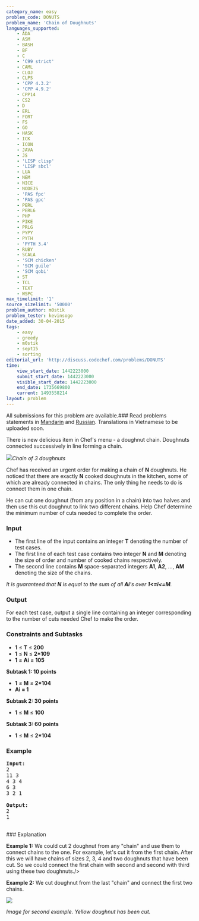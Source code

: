 ```yaml
---
category_name: easy
problem_code: DONUTS
problem_name: 'Chain of Doughnuts'
languages_supported:
    - ADA
    - ASM
    - BASH
    - BF
    - C
    - 'C99 strict'
    - CAML
    - CLOJ
    - CLPS
    - 'CPP 4.3.2'
    - 'CPP 4.9.2'
    - CPP14
    - CS2
    - D
    - ERL
    - FORT
    - FS
    - GO
    - HASK
    - ICK
    - ICON
    - JAVA
    - JS
    - 'LISP clisp'
    - 'LISP sbcl'
    - LUA
    - NEM
    - NICE
    - NODEJS
    - 'PAS fpc'
    - 'PAS gpc'
    - PERL
    - PERL6
    - PHP
    - PIKE
    - PRLG
    - PYPY
    - PYTH
    - 'PYTH 3.4'
    - RUBY
    - SCALA
    - 'SCM chicken'
    - 'SCM guile'
    - 'SCM qobi'
    - ST
    - TCL
    - TEXT
    - WSPC
max_timelimit: '1'
source_sizelimit: '50000'
problem_author: m0stik
problem_tester: kevinsogo
date_added: 30-04-2015
tags:
    - easy
    - greedy
    - m0stik
    - sept15
    - sorting
editorial_url: 'http://discuss.codechef.com/problems/DONUTS'
time:
    view_start_date: 1442223000
    submit_start_date: 1442223000
    visible_start_date: 1442223000
    end_date: 1735669800
    current: 1493558214
layout: problem
---
```

All submissions for this problem are available.###  Read problems statements in [Mandarin](http://www.codechef.com/download/translated/SEPT15/mandarin/DONUTS.pdf) and [Russian](http://www.codechef.com/download/translated/SEPT15/russian/DONUTS.pdf). Translations in Vietnamese to be uploaded soon.

There is new delicious item in Chef's menu - a doughnut chain. Doughnuts connected successively in line forming a chain.


![](https://s3.amazonaws.com/codechef_shared/download/SEPT15/DONUT1.jpg)_Chain of 3 doughnuts_

Chef has received an urgent order for making a chain of **N** doughnuts. He noticed that there are exactly **N** cooked doughnuts in the kitchen, some of which are already connected in chains. The only thing he needs to do is connect them in one chain.

He can cut one doughnut (from any position in a chain) into two halves and then use this cut doughnut to link two different chains.
Help Chef determine the minimum number of cuts needed to complete the order.

### Input

- The first line of the input contains an integer **T** denoting the number of test cases.
- The first line of each test case contains two integer **N** and **M** denoting the size of order and number of cooked chains respectively.
- The second line contains **M** space-separated integers **A1**, **A2**, ..., **AM** denoting the size of the chains.

_It is guaranteed that **N** is equal to the sum of all **Ai**'s over **1<=_i_<=M**._

### Output

For each test case, output a single line containing an integer corresponding to the number of cuts needed Chef to make the order.

### Constraints and Subtasks

- **1** ≤ **T** ≤ **200**
- **1** ≤ **N** ≤ **2\*109**
- **1** ≤ **Ai** ≤ **105**

**Subtask 1: 10 points**

- **1** ≤ **M** ≤ **2\*104**
- **Ai = 1**

**Subtask 2: 30 points**

- **1** ≤ **M** ≤ **100**

**Subtask 3: 60 points**

- **1** ≤ **M** ≤ **2\*104**

### Example

<pre><b>Input:</b>
2
11 3
4 3 4
6 3
3 2 1

<b>Output:</b>
2
1

</pre>### Explanation

**Example 1:** We could cut 2 doughnut from any "chain" and use them to connect chains to the one. 
 For example, let's cut it from the first chain. After this we will have chains of sizes 2, 3, 4 and two doughnuts that have been cut. So we could connect the first chain with second and second with third using these two doughnuts./>

**Example 2:** We cut doughnut from the last "chain" and connect the first two chains.

![](https://s3.amazonaws.com/codechef_shared/download/SEPT15/DONUT2.png)

_Image for second example. Yellow doughnut has been cut._
